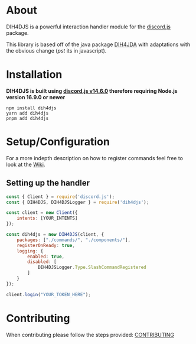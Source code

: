 # About
DIH4DJS is a powerful interaction handler module for the [discord.js](https://https://github.com/discordjs/discord.js) package.

This library is based off of the java package [DIH4JDA](https://github.com/DynxstyGIT/DIH4JDA) with adaptations with the obvious change (*pst* its in javascript).

# Installation
**DIH4DJS is built using [discord.js v14.6.0]() therefore requiring Node.js version 16.9.0 or newer**
```sh-session
npm install dih4djs
yarn add dih4djs
pnpm add dih4djs
```
# Setup/Configuration
For a more indepth description on how to register commands feel free to look at the [Wiki](https://github.com/OoP1nk/DIH4DJS/wiki).

## Setting up the handler
```javascript
const { Client } = require('discord.js');
const { DIH4DJS, DIH4DJSLogger } = require('dih4djs');

const client = new Client({
    intents: [YOUR_INTENTS]
});

const dih4djs = new DIH4DJS(client, {
    packages: ["./commands/", "./components/"],
    registerOnReady: true,
    logging: {
        enabled: true,
        disabled: [
            DIH4DJSLogger.Type.SlashCommandRegistered
        ]
    }
});

client.login("YOUR_TOKEN_HERE");
```

# Contributing

When contributing please follow the steps provided: [CONTRIBUTING](https://github.com/OoP1nk/DIH4DJS/.github/CONTIBUTING.md)